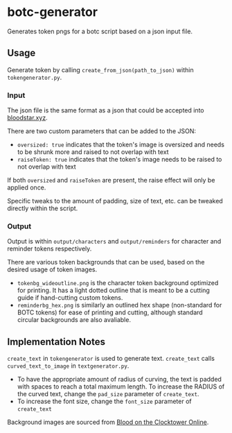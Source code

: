 # botc-generator
Generates token pngs for a botc script based on a json input file.

## Usage
Generate token by calling `create_from_json(path_to_json)` within `tokengenerator.py`.

### Input
The json file is the same format as a json that could be accepted into [bloodstar.xyz](bloodstar.xyz).

There are two custom parameters that can be added to the JSON:
- `oversized: true` indicates that the token's image is oversized and needs to be shrunk more and raised to not overlap with text 
- `raiseToken: true` indicates that the token's image needs to be raised to not overlap with text

If both `oversized` and `raiseToken` are present, the raise effect will only be applied once.

Specific tweaks to the amount of padding, size of text, etc. can be tweaked directly within the script.

### Output
Output is within `output/characters` and `output/reminders` for character and reminder tokens respectively.

There are various token backgrounds that can be used, based on the desired usage of token images. 
- `tokenbg_wideoutline.png` is the character token background optimized for printing. It has a light dotted outline that is meant to be a cutting guide if hand-cutting custom tokens.
- `reminderbg_hex.png` is similarly an outlined hex shape (non-standard for BOTC tokens) for ease of printing and cutting, although standard circular backgrounds are also avaliable.

## Implementation Notes
`create_text` in `tokengenerator` is used to generate text. `create_text` calls  `curved_text_to_image` in `textgenerator.py`.
- To have the appropriate amount of radius of curving, the text is padded with spaces to reach a total maximum length. To increase the RADIUS of the curved text, change the `pad_size` parameter of `create_text`.
- To increase the font size, change the `font_size` parameter of `create_text`

Background images are sourced from [Blood on the Clocktower Online](https://online.bloodontheclocktower.com/).